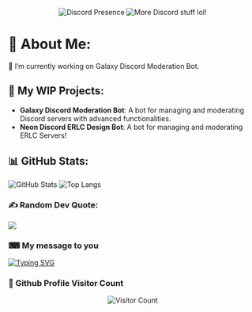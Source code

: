<p align="center">
    <img alt="Discord Presence" src="https://lanyard.cnrad.dev/api/1038956642139656194">
    <img alt="More Discord stuff lol!" src="https://discord.c99.nl/widget/theme-4/1038956642139656194.png">
</p>

# 💫 About Me:
🔭 I’m currently working on Galaxy Discord Moderation Bot.

## 🚀 My WIP Projects:
- **Galaxy Discord Moderation Bot**: A bot for managing and moderating Discord servers with advanced functionalities.
- **Neon Discord ERLC Design Bot**: A bot for managing and moderating ERLC Servers!

## 📊 GitHub Stats:
![GitHub Stats](https://github-readme-stats.vercel.app/api?username=MxsonnGithub&show_icons=true&theme=radical)
![Top Langs](https://github-readme-stats.vercel.app/api/top-langs/?username=MxsonnGithub&layout=compact&theme=radical)

### ✍️ Random Dev Quote:
![](https://quotes-github-readme.vercel.app/api?type=horizontal&theme=radical)

### ⌨ My message to you
<a href="https://git.io/typing-svg"><img src="https://readme-typing-svg.demolab.com?font=Fira+Code&pause=1000&width=435&lines=Hello!;I+know+CSS%2C+HTML%2C+Javascript;Discord.js%2C+Node.js+;And+learning+more.;%22Never+back+down+never+what%3F%22;Just+keep+trying+untill+it+works." alt="Typing SVG" /></a>

### 🔢 Github Profile Visitor Count
<p align="center">
    <img alt="Visitor Count" src="https://profile-counter.glitch.me/MxsonnGithub/count.svg">
</p>
